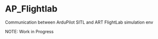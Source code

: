 # AP_Flightlab
Communication between ArduPilot SITL and ART FlightLab simulation env

NOTE: Work in Progress
